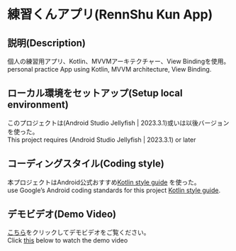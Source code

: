 # 練習くんアプリ(RennShu Kun App)

## 説明(Description)

個人の練習用アプリ、Kotlin、MVVMアーキテクチャー、View Bindingを使用。  
personal practice App using Kotlin, MVVM architecture, View Binding.

## ローカル環境をセットアップ(Setup local environment)

このプロジェクトは(Android Studio Jellyfish | 2023.3.1)或いは以後バージョンを使った。  
This project requires (Android Studio Jellyfish | 2023.3.1) or later

## コーディングスタイル(Coding style)

本プロジェクトはAndroid公式おすすめ[Kotlin style guide](https://developer.android.com/kotlin/style-guide)
を使った。  
use Google’s Android coding standards for this
project [Kotlin style guide](https://developer.android.com/kotlin/style-guide).

## デモビデオ(Demo Video)

[こちら](https://www.youtube.com/shorts/_mHC4pho8SA)をクリックしてデモビデオをご覧ください。  
Click [this](https://www.youtube.com/shorts/_mHC4pho8SA) below to watch the demo video  
